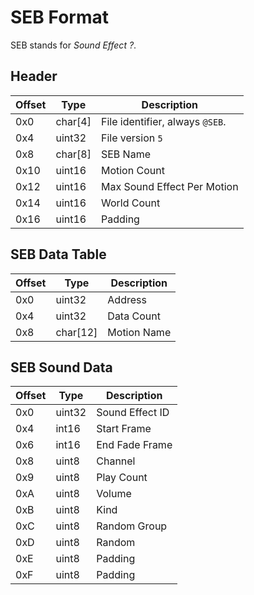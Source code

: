 # SEB Format

SEB stands for *Sound Effect ?*.


## Header

| Offset | Type  | Description
|--------|-------|------------
| 0x0     | char[4]   | File identifier, always `@SEB`.
| 0x4     | uint32  | File version `5`
| 0x8     | char[8]  | SEB Name
| 0x10     | uint16  | Motion Count
| 0x12     | uint16  | Max Sound Effect Per Motion
| 0x14     | uint16  | World Count
| 0x16     | uint16  | Padding

## SEB Data Table

| Offset | Type  | Description
|--------|-------|------------
| 0x0     | uint32  | Address
| 0x4     | uint32  | Data Count
| 0x8     | char[12]  | Motion Name

## SEB Sound Data

| Offset | Type  | Description
|--------|-------|------------
| 0x0     | uint32  | Sound Effect ID
| 0x4     | int16  | Start Frame
| 0x6     | int16  | End Fade Frame
| 0x8     | uint8  | Channel
| 0x9     | uint8  | Play Count
| 0xA     | uint8  | Volume
| 0xB     | uint8  | Kind
| 0xC     | uint8  | Random Group
| 0xD     | uint8  | Random
| 0xE     | uint8  | Padding
| 0xF     | uint8  | Padding